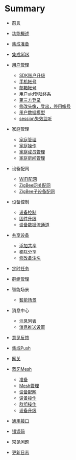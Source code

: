 # Summary

* [前言](/README.md)
* [功能概述](./resource/Overview.md)
* [集成准备](./resource/Preparation.md)
* [集成SDK](./resource/Integrated.md)
* [用户管理](./resource/User.md)
  * [SDK账户升级](./resource/User_sdk_update.md)
  * [手机帐号](./resource/User_mobile.md)
  * [邮箱帐号](./resource/User_email.md)
  * [用户uid登陆体系](./resource/User_uid.md)
  * [第三方登录](./resource/User_ThirdLogin.md)
  * [修改头像，登出，停用帐号](./resource/User_Loginout.md)
  * [用户数据模型](./resource/User_model.md)
  * [session失效监听](./resource/User_Session.md)
* 家庭管理

  * [家庭管理](./resource/HomeManager.md)
  * [家庭操作](./resource/HomeOption.md)
  * [家庭成员管理](./resource/HomeMember.md)
  * [家庭房间管理](./resource/Room.md)
* 设备配网

  * [WIFI配网](./resource/Activator_wifi.md)
  * [ZigBee网关配网](./resource/Activator_Zigbee.md)
  * [ZigBee子设备配网](./resource/Activator_ZigbeeSub.md)
* 设备控制

  * [设备控制](./resource/Device.md)
  * [固件升级](./resource/OTA.md)
  * [设备数据流通道](./resource/Device_Data_Channel.md)
* [共享设备](./resource/Shared.md)

  * [添加共享](./resource/Shared_Device_add.md)
  * [移除分享](./resource/Shared_Device_Remove.md)
  * [修改备注名](./resource/Shared_Device_Rename.md)
* [定时任务](./resource/Timer.md)
* [群组管理](./resource/Group.md)
* 智能场景
  * [智能场景](./resource/SmartScene_Manager.md)

* 消息中心
  * [消息列表](./resource/Message.md)
  * [消息推送设置](./resource/MessagePush.md)
* [意见反馈](./resource/Feedback.md)
* [集成Push](./resource/Push.md)
* [网关](./resource/Gateway.md)	
* [蓝牙Mesh](./resource/Mesh.md)

  * [准备](./resource/Mesh_Prepare.md)
  * [Mesh管理](./resource/Mesh_Admin.md)
  * [设备配网](./resource/Mesh_Config.md)
  * [设备操作](./resource/Mesh_Device_Operate.md)
  * [群组操作](./resource/Mesh_Group_Operate.md)
  * [设备升级](./resource/Mesh_OTA.md)	
* [通用接口](./resource/CommonInterface.md)
* [错误码](./resource/ErrorCode.md)
* [常见问题](./resource/FAQ.md)
* [更新日志](./resource/Update_Log.md)

